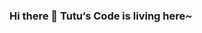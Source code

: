 ### Hi there 👋 Tutu‘s Code is living here~
<!-- [![Tutu's GitHub stats](https://github-readme-stats.vercel.app/api?username=YunshuCHEN)](https://github.com/anuraghazra/github-readme-stats)
[![Tutu's wakatime stats](https://github-readme-stats.vercel.app/api/wakatime?username=TUTUSUE)](https://github.com/anuraghazra/github-readme-stats) -->
<!-- <a href="https://github.com/anuraghazra/github-readme-stats">
  <img align="center" src="https://github-readme-stats.vercel.app/api/pin/?username=anuraghazra&repo=github-readme-stats" />
</a>
<a href="https://github.com/anuraghazra/convoychat">
  <img align="center" src="https://github-readme-stats.vercel.app/api/pin/?username=anuraghazra&repo=convoychat" />
</a> -->
<!-- ![Metrics](https://metrics.lecoq.io/YunshuCHEN?template=classic&config.timezone=Australia%2FSydney) -->
<!--
**YunshuCHEN/YunshuCHEN** is a ✨ _special_ ✨ repository because its `README.md` (this file) appears on your GitHub profile.

Here are some ideas to get you started:

- 🔭 I’m currently working on ...
- 🌱 I’m currently learning ...
- 👯 I’m looking to collaborate on ...
- 🤔 I’m looking for help with ...
- 💬 Ask me about ...
- 📫 How to reach me: ...
- 😄 Pronouns: ...
- ⚡ Fun fact: ...
-->

